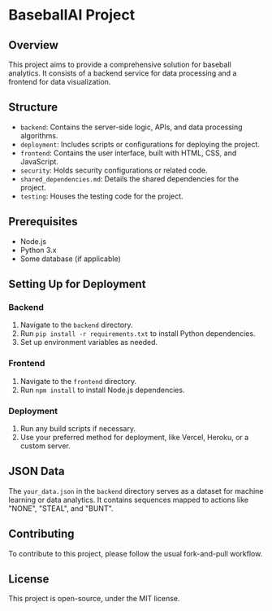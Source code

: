 
# BaseballAI Project

## Overview

This project aims to provide a comprehensive solution for baseball analytics. It consists of a backend service for data processing and a frontend for data visualization.

## Structure

- `backend`: Contains the server-side logic, APIs, and data processing algorithms.
- `deployment`: Includes scripts or configurations for deploying the project.
- `frontend`: Contains the user interface, built with HTML, CSS, and JavaScript.
- `security`: Holds security configurations or related code.
- `shared_dependencies.md`: Details the shared dependencies for the project.
- `testing`: Houses the testing code for the project.

## Prerequisites

- Node.js
- Python 3.x
- Some database (if applicable)

## Setting Up for Deployment

### Backend

1. Navigate to the `backend` directory.
2. Run `pip install -r requirements.txt` to install Python dependencies.
3. Set up environment variables as needed.

### Frontend

1. Navigate to the `frontend` directory.
2. Run `npm install` to install Node.js dependencies.

### Deployment

1. Run any build scripts if necessary.
2. Use your preferred method for deployment, like Vercel, Heroku, or a custom server.

## JSON Data

The `your_data.json` in the `backend` directory serves as a dataset for machine learning or data analytics. It contains sequences mapped to actions like "NONE", "STEAL", and "BUNT".

## Contributing

To contribute to this project, please follow the usual fork-and-pull workflow.

## License

This project is open-source, under the MIT license.

